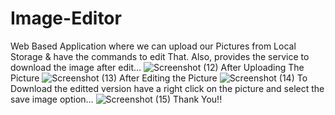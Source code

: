 # Image-Editor
Web Based Application where we can upload our Pictures from Local Storage &amp; have the commands to edit That. Also, provides the service to download the image after edit... 
![Screenshot (12)](https://user-images.githubusercontent.com/90509318/200728633-1d6c4465-0a22-4e29-a0d7-ecdef0b4698c.png)
After Uploading The Picture
![Screenshot (13)](https://user-images.githubusercontent.com/90509318/200728640-afd1a4f0-595e-467b-b28d-1d24d62bb4fc.png)
After Editing the Picture
![Screenshot (14)](https://user-images.githubusercontent.com/90509318/200728691-a02b0b1c-7ad6-40b7-8bde-b88dd40469d5.png)
To Download the editted version have a right click on the picture and select the save image option...
![Screenshot (15)](https://user-images.githubusercontent.com/90509318/200729682-f0a9d7f0-40ec-4783-87fc-70535fa8ca5d.png)
Thank You!!
